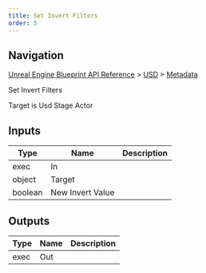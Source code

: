 ```yaml
---
title: Set Invert Filters
order: 5
---
```

## Navigation

[Unreal Engine Blueprint API Reference](https://dev.epicgames.com/documentation/en-us/unreal-engine/BlueprintAPI) > [USD](https://dev.epicgames.com/documentation/en-us/unreal-engine/BlueprintAPI/USD) > [Metadata](https://dev.epicgames.com/documentation/en-us/unreal-engine/BlueprintAPI/USD/Metadata)

Set Invert Filters

Target is Usd Stage Actor

## Inputs

| Type | Name | Description |
| --- | --- | --- |
| exec | In |  |
| object | Target |  |
| boolean | New Invert Value |  |

## Outputs

| Type | Name | Description |
| --- | --- | --- |
| exec | Out |  |
